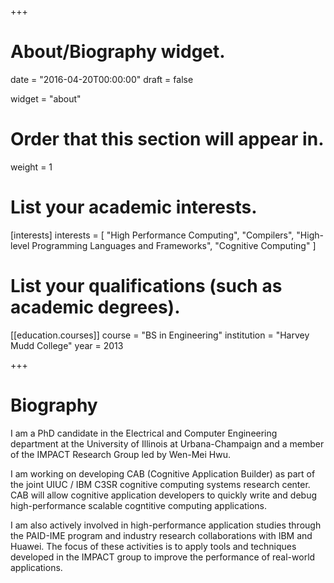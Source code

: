+++
# About/Biography widget.

date = "2016-04-20T00:00:00"
draft = false

widget = "about"

# Order that this section will appear in.
weight = 1

# List your academic interests.
[interests]
  interests = [
    "High Performance Computing",
    "Compilers",
    "High-level Programming Languages and Frameworks",
    "Cognitive Computing"
  ]

# List your qualifications (such as academic degrees).
[[education.courses]]
  course = "BS in Engineering"
  institution = "Harvey Mudd College"
  year = 2013

+++

# Biography

I am a PhD candidate in the Electrical and Computer Engineering department at the University of Illinois at Urbana-Champaign and a member of the IMPACT Research Group led by Wen-Mei Hwu.

I am working on developing CAB (Cognitive Application Builder) as part of the joint UIUC / IBM C3SR cognitive computing systems research center. CAB will allow cognitive application developers to quickly write and debug high-performance scalable cogntitive computing applications.

I am also actively involved in high-performance application studies through the PAID-IME program and industry research collaborations with IBM and Huawei. The focus of these activities is to apply tools and techniques developed in the IMPACT group to improve the performance of real-world applications.
